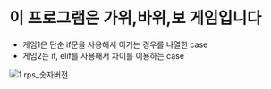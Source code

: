 # 이 프로그램은 가위,바위,보 게임입니다
- 게임1은 단순 if문을 사용해서 이기는 경우를 나열한 case
- 게임2는 if, elif를 사용해서 차이를 이용하는 case

![1 rps_숫자버전](https://user-images.githubusercontent.com/84886608/130785763-d0ec8b56-1984-4d5e-b4a5-951dc111bc12.png)
